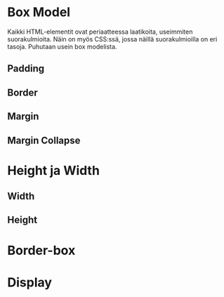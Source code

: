 # Box Model

Kaikki HTML-elementit ovat periaatteessa laatikoita, useimmiten suorakulmioita. Näin on myös CSS:ssä, jossa näillä suorakulmioilla on eri tasoja. Puhutaan usein box modelista.

## Padding

## Border

## Margin

## Margin Collapse

# Height ja Width

## Width

## Height

# Border-box

# Display